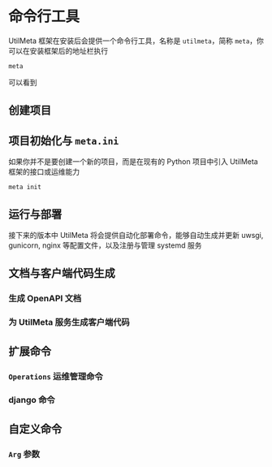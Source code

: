 # 命令行工具

UtilMeta 框架在安装后会提供一个命令行工具，名称是 `utilmeta`，简称 `meta`，你可以在安装框架后的地址栏执行

```shell
meta
```

可以看到


## 创建项目


## 项目初始化与 `meta.ini`

如果你并不是要创建一个新的项目，而是在现有的 Python 项目中引入 UtilMeta 框架的接口或运维能力

```shell
meta init
```


## 运行与部署


接下来的版本中 UtilMeta 将会提供自动化部署命令，能够自动生成并更新 uwsgi, gunicorn, nginx 等配置文件，以及注册与管理 systemd 服务

## 文档与客户端代码生成

### 生成 OpenAPI 文档


### 为 UtilMeta 服务生成客户端代码


## 扩展命令

### `Operations` 运维管理命令


### django 命令


## 自定义命令

### `Arg` 参数
